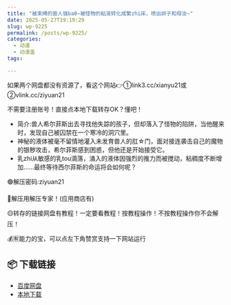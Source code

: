 ```yaml
---
title: "被束缚的兽人强ba0~被怪物的粘液转化成繁zhi床，喷出卵子和母汝~"
date: 2025-05-27T19:19:29
slug: wp-9225
permalink: /posts/wp-9225/
categories:
  - 动漫
  - 动漫盖
tags:

---
```


如果两个网盘都没有资源了，看这个网站👉①link3.cc/xianyu21或②vlink.cc/ziyuan21

不需要注册账号！直接点本地下载转存OK？懂吧！

*   简介:兽人希尔菲斯出去寻找他失踪的孩子，但却落入了怪物的陷阱，当他醒来时，发现自己被囚禁在一个寒冷的洞穴里。
*   神秘的液体被毫不留情地灌入未发育兽人的肛☆门，面对接连袭击自己的魔物的银秽攻击，希尔菲斯感到困惑，但他还是开始接受它。
*   乳zhi从敏感的乳tou滴落，涌入的液体因强烈的推力而被搅动，粘稠度不断增加……最终等待西尔菲斯的命运将会如何呢？

🟢解压密码:ziyuan21

🔵解压用解压专家！(应用商店有)

🟡转存的链接网盘有教程！一定要看教程！按教程操作！不按教程操作你不会解压！

💰🈶能力的宝，可以点左下角赞赏支持一下网站运行

## 📦 下载链接
- [百度网盘](https://blziyuan21.com/pay-download/9225?key=7cca04fb2e&down_id=0)
- [本地下载](https://blziyuan21.com/pay-download/9225?key=7cca04fb2e&down_id=1)

